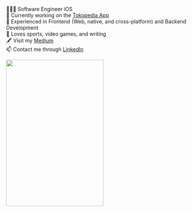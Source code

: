 🧑🏻‍💻 Software Engineer iOS <br/>
🔭 Currently working on the [Tokopedia App](https://apps.apple.com/us/app/tokopedia/id1001394201) <br/>
💬 Experienced in Frontend (Web, native, and cross-platform) and Backend Development <br/>
🌱 Loves sports, video games, and writing <br/>
🖋️ Visit my [Medium](https://www.medium.com/@aryasurya) <br/>
📫 Contact me through [LinkedIn](https://www.linkedin.com/in/arya-surya013/) <br/>
  
<img src="https://spotify-github-profile.vercel.app/api/view?uid=21oqmlassfmetfdofzin2jdca&cover_image=true&theme=default" width="265" height="400"/>
  

